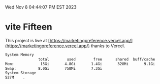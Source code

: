 Wed Nov  8 04:44:07 PM EST 2023

# vite Fifteen


This project is live at [https://marketingpreference.vercel.app/](https://marketingpreference.vercel.app/) thanks to Vercel.

```bash
System Memory
               total        used        free      shared  buff/cache   available
Mem:            15Gi       4.8Gi       1.4Gi       328Mi       9.1Gi       9.8Gi
Swap:          8.0Gi       750Mi       7.3Gi
System Storage
527M	.
